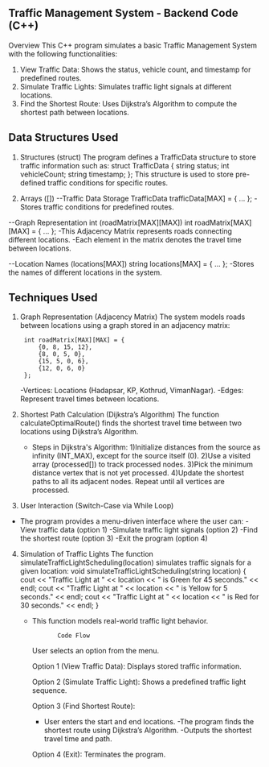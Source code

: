 ## Traffic Management System - Backend Code (C++)
Overview
This C++ program simulates a basic Traffic Management System with the following functionalities:

1) View Traffic Data: Shows the status, vehicle count, and timestamp for predefined routes.
2) Simulate Traffic Lights: Simulates traffic light signals at different locations.
3) Find the Shortest Route: Uses Dijkstra’s Algorithm to compute the shortest path between locations.


## Data Structures Used
1. Structures (struct)
The program defines a TrafficData structure to store traffic information such as:
struct TrafficData {
    string status;
    int vehicleCount;
    string timestamp;
};
This structure is used to store pre-defined traffic conditions for specific routes.


2. Arrays ([])
--Traffic Data Storage
    TrafficData trafficData[MAX] = { ... };
-Stores traffic conditions for predefined routes.

--Graph Representation int (roadMatrix[MAX][MAX])
        int roadMatrix[MAX][MAX] = { ... };
-This Adjacency Matrix represents roads connecting different locations.
-Each element in the matrix denotes the travel time between locations.


--Location Names (locations[MAX])
        string locations[MAX] = { ... };
-Stores the names of different locations in the system.


## Techniques Used
1. Graph Representation (Adjacency Matrix)
The system models roads between locations using a graph stored in an adjacency matrix:

        int roadMatrix[MAX][MAX] = {
            {0, 8, 15, 12},
            {8, 0, 5, 0},
            {15, 5, 0, 6},
            {12, 0, 6, 0}
        };

    -Vertices: Locations (Hadapsar, KP, Kothrud, VimanNagar).
    -Edges: Represent travel times between locations.


2. Shortest Path Calculation (Dijkstra’s Algorithm)
The function calculateOptimalRoute() finds the shortest travel time between two locations using Dijkstra’s Algorithm.
     - Steps in Dijkstra's Algorithm:
        1)Initialize distances from the source as infinity (INT_MAX), except for the source itself (0).
        2)Use a visited array (processed[]) to track processed nodes.
        3)Pick the minimum distance vertex that is not yet processed.
        4)Update the shortest paths to all its adjacent nodes.
       Repeat until all vertices are processed.


3. User Interaction (Switch-Case via While Loop)
- The program provides a menu-driven interface where the user can:
    -View traffic data (option 1)
    -Simulate traffic light signals (option 2)
    -Find the shortest route (option 3)
    -Exit the program (option 4)


4. Simulation of Traffic Lights
The function simulateTrafficLightScheduling(location) simulates traffic signals for a given location:
        void simulateTrafficLightScheduling(string location) {
            cout << "Traffic Light at " << location << " is Green for 45 seconds." << endl;
            cout << "Traffic Light at " << location << " is Yellow for 5 seconds." << endl;
            cout << "Traffic Light at " << location << " is Red for 30 seconds." << endl;
        }
   - This function models real-world traffic light behavior.


                Code Flow
        User selects an option from the menu.


      Option 1 (View Traffic Data): Displays stored traffic information.

     Option 2 (Simulate Traffic Light): Shows a predefined traffic light sequence.

     Option 3 (Find Shortest Route):
        - User enters the start and end locations.
        -The program finds the shortest route using Dijkstra’s Algorithm.
        -Outputs the shortest travel time and path.
        
        Option 4 (Exit): Terminates the program.



